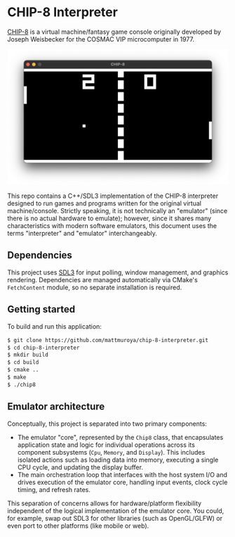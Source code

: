 # CHIP-8 Interpreter

[CHIP-8](https://en.wikipedia.org/wiki/CHIP-8) is a virtual machine/fantasy game
console originally developed by Joseph Weisbecker for the COSMAC VIP
microcomputer in 1977.

![Pong 2 for CHIP-8 by David Winter, 1997](assets/pong-2-david-winter-1997.png)

This repo contains a C++/SDL3 implementation of the CHIP-8 interpreter designed
to run games and programs written for the original virtual machine/console.
Strictly speaking, it is not technically an "emulator" (since there is no actual
hardware to emulate); however, since it shares many characteristics with modern
software emulators, this document uses the terms "interpreter" and "emulator"
interchangeably.

## Dependencies

This project uses [SDL3](https://github.com/libsdl-org/SDL) for input polling,
window management, and graphics rendering. Dependencies are managed
automatically via CMake's `FetchContent` module, so no separate installation is
required.

## Getting started

To build and run this application:

```sh
$ git clone https://github.com/mattmuroya/chip-8-interpreter.git
$ cd chip-8-interpreter
$ mkdir build
$ cd build
$ cmake ..
$ make
$ ./chip8
```

## Emulator architecture

Conceptually, this project is separated into two primary components:

- The emulator "core", represented by the `Chip8` class, that encapsulates
  application state and logic for individual operations across its component
  subsystems (`Cpu`, `Memory`, and `Display`). This includes isolated actions
  such as loading data into memory, executing a single CPU cycle, and updating
  the display buffer.
- The main orchestration loop that interfaces with the host system I/O and
  drives execution of the emulator core, handling input events, clock cycle
  timing, and refresh rates.

This separation of concerns allows for hardware/platform flexibility independent
of the logical implementation of the emulator core. You could, for example, swap
out SDL3 for other libraries (such as OpenGL/GLFW) or even port to other
platforms (like mobile or web).
